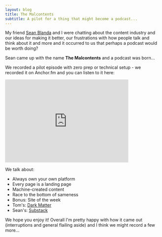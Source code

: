 ```yaml
---
layout: blog
title: The Malcontents
subtitle: A pilot for a thing that might become a podcast...
---
```


My friend [Sean Blanda](http://seanblanda.com/) and I were chatting about the content industry and our ideas for making it better, our frustrations with how people talk and think about it and more and it occurred to us that perhaps a podcast would be worth doing?

Sean came up with the name **The Malcontents** and a podcast was born...

We recorded a pilot episode with zero prep or technical setup - we recorded it on Anchor.fm and you can listen to it here:

<iframe src="https://anchor.fm/malcontents/episodes/fb3a74/embed?at=1130046" height="270px" width="400px" frameborder="0" scrolling="no"></iframe>

We talk about:

- Always own your own platform
- Every page is a landing page
- Machine-created content
- Race to the bottom of sameness
- Bonus: Site of the week
- Tom's: [Dark Matter](https://tinyletter.com/ianfitzpatrick)
- Sean's: [Substack](https://www.substack.com/)

We hope you enjoy it! Overall I'm pretty happy with how it came out (interruptions and general flailing aside) and I think we might record a few more...